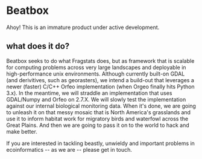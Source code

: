 # Beatbox
Ahoy! This is an immature product under active development.  

## what does it do?
Beatbox seeks to do what Fragstats does, but as framework that is scalable for computing problems across very large landscapes and deployable in high-performance unix environments. Although currently built-on GDAL (and derivitives, such as georasters), we intend a build-out that leverages a newer (faster) C/C++ Orfeo implementation (when Orgeo finally hits Python 3.x). In the meantime, we will straddle an implementation that uses GDAL/Numpy and Orfeo on 2.7.X. We will slowly test the implementation against our internal biological monitoring data. When it's done, we are going to unleash it on that messy mosaic that is North America's grasslands and use it to inform habitat work for migratory birds and waterfowl across the Great Plains. And then we are going to pass it on to the world to hack and make better.

If you are interested in tackling beastly, unwieldy and important problems in ecoinformatics -- as we are -- please get in touch.
